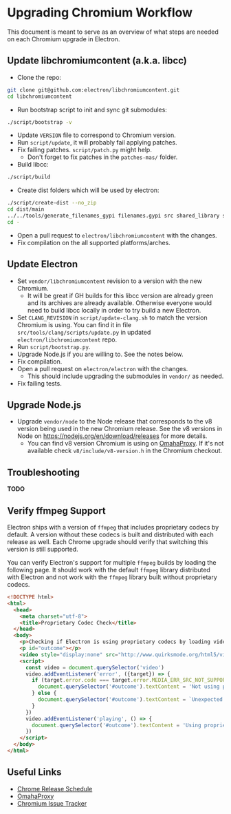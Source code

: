 # Upgrading Chromium Workflow

This document is meant to serve as an overview of what steps are needed on each
Chromium upgrade in Electron.

## Update libchromiumcontent (a.k.a. libcc)

* Clone the repo:

```sh
git clone git@github.com:electron/libchromiumcontent.git
cd libchromiumcontent
```

* Run bootstrap script to init and sync git submodules:

```sh
./script/bootstrap -v
```

* Update `VERSION` file to correspond to Chromium version.
* Run `script/update`, it will probably fail applying patches.
* Fix failing patches. `script/patch.py` might help.
  * Don't forget to fix patches in the `patches-mas/` folder.
* Build libcc:

```sh
./script/build
```

* Create dist folders which will be used by electron:

```sh
./script/create-dist --no_zip
cd dist/main
../../tools/generate_filenames_gypi filenames.gypi src shared_library static_library
cd -
```

* Open a pull request to `electron/libchromiumcontent` with the changes.
* Fix compilation on the all supported platforms/arches.

## Update Electron

* Set `vendor/libchromiumcontent` revision to a version with the new Chromium.
  * It will be great if GH builds for this libcc version are already green and
    its archives are already available. Otherwise everyone would need to build
    libcc locally in order to try build a new Electron.
* Set `CLANG_REVISION` in `script/update-clang.sh` to match the version Chromium
  is using. You can find it in file `src/tools/clang/scripts/update.py` in
  updated `electron/libchromiumcontent` repo.
* Run `script/bootstrap.py`.
* Upgrade Node.js if you are willing to. See the notes below.
* Fix compilation.
* Open a pull request on `electron/electron` with the changes.
  * This should include upgrading the submodules in `vendor/` as needed.
* Fix failing tests.

## Upgrade Node.js

* Upgrade `vendor/node` to the Node release that corresponds to the v8 version
  being used in the new Chromium release. See the v8 versions in Node on
  https://nodejs.org/en/download/releases for more details.
  * You can find v8 version Chromium is using on
    [OmahaProxy](http://omahaproxy.appspot.com). If it's not available check
    `v8/include/v8-version.h` in the Chromium checkout.

## Troubleshooting

**TODO**

## Verify ffmpeg Support

Electron ships with a version of `ffmpeg` that includes proprietary codecs by
default. A version without these codecs is built and distributed with each
release as well. Each Chrome upgrade should verify that switching this version
is still supported.

You can verify Electron's support for multiple `ffmpeg` builds by loading the
following page. It should work with the default `ffmpeg` library distributed
with Electron and not work with the `ffmpeg` library built without proprietary
codecs.

```html
<!DOCTYPE html>
<html>
  <head>
    <meta charset="utf-8">
    <title>Proprietary Codec Check</title>
  </head>
  <body>
    <p>Checking if Electron is using proprietary codecs by loading video from http://www.quirksmode.org/html5/videos/big_buck_bunny.mp4</p>
    <p id="outcome"></p>
    <video style="display:none" src="http://www.quirksmode.org/html5/videos/big_buck_bunny.mp4" autoplay></video>
    <script>
      const video = document.querySelector('video')
      video.addEventListener('error', ({target}) => {
        if (target.error.code === target.error.MEDIA_ERR_SRC_NOT_SUPPORTED) {
          document.querySelector('#outcome').textContent = 'Not using proprietary codecs, video emitted source not supported error event.'
        } else {
          document.querySelector('#outcome').textContent = `Unexpected error: ${target.error.code}`
        }
      })
      video.addEventListener('playing', () => {
        document.querySelector('#outcome').textContent = 'Using proprietary codecs, video started playing.'
      })
    </script>
  </body>
</html>
```

## Useful Links

* [Chrome Release Schedule](https://www.chromium.org/developers/calendar)
* [OmahaProxy](http://omahaproxy.appspot.com)
* [Chromium Issue Tracker](https://bugs.chromium.org/p/chromium)
